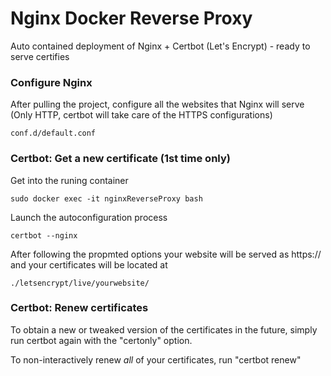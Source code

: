 # Nginx Docker Reverse Proxy

Auto contained deployment of Nginx + Certbot (Let's Encrypt) - ready to serve certifies

### Configure Nginx

After pulling the project, configure all the websites that Nginx will serve (Only HTTP, certbot will take care of the HTTPS configurations)

```
conf.d/default.conf
```

### Certbot: Get a new certificate (1st time only)

Get into the runing container

```
sudo docker exec -it nginxReverseProxy bash
```

Launch the autoconfiguration process

```
certbot --nginx
```

After following the propmted options your website will be served as https:// and your certificates will be located at

```
./letsencrypt/live/yourwebsite/
```

### Certbot: Renew certificates

To obtain a new or tweaked version of the certificates in the future,
simply run certbot again with the "certonly" option.

To non-interactively renew _all_ of your certificates, run "certbot renew"
